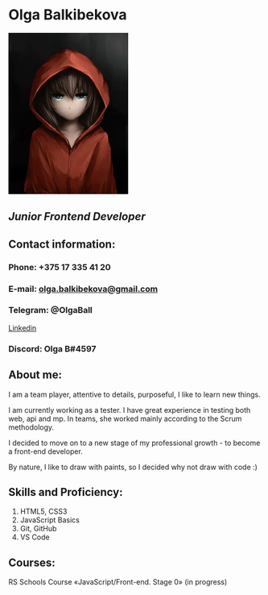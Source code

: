 # **Olga Balkibekova**
![Foto](avatar.jpg "avatar")
## ***Junior Frontend Developer***
## Contact information:
### Phone: +375 17 335 41 20
### E-mail: olga.balkibekova@gmail.com
### Telegram: @OlgaBall
[Linkedin](https://www.linkedin.com/in/olga-balkibekova-150a69147/)

### Discord: Olga B#4597
## About me:
I am a team player, attentive to details, purposeful, I like to learn new things.

I am currently working as a tester. I have great experience in testing both web, api and mp. In teams, she worked mainly according to the Scrum methodology.

I decided to move on to a new stage of my professional growth - to become a front-end developer.

By nature, I like to draw with paints, so I decided why not draw with code :)
## Skills and Proficiency:
1. HTML5, CSS3
2. JavaScript Basics
3. Git, GitHub
4. VS Code
## Courses:
RS Schools Course «JavaScript/Front-end. Stage 0» (in progress)